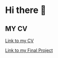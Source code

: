 # Hi there 👋
## MY CV
[Link to my CV](https://drive.proton.me/urls/EMQ3659JEG#BKKxJrp2HaEy)



[Link to my Final Project](https://drive.proton.me/urls/W1MPXFCZVC#coFuISaychLE)
